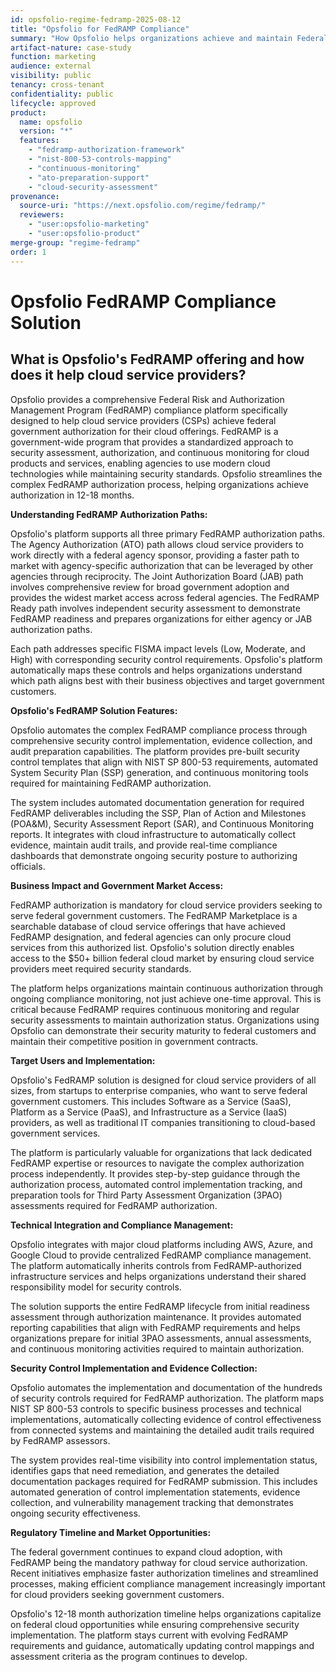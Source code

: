 ```yaml
---
id: opsfolio-regime-fedramp-2025-08-12
title: "Opsfolio for FedRAMP Compliance"
summary: "How Opsfolio helps organizations achieve and maintain Federal Risk and Authorization Management Program (FedRAMP) compliance"
artifact-nature: case-study
function: marketing
audience: external
visibility: public
tenancy: cross-tenant
confidentiality: public
lifecycle: approved
product:
  name: opsfolio
  version: "*"
  features:
    - "fedramp-authorization-framework"
    - "nist-800-53-controls-mapping"
    - "continuous-monitoring"
    - "ato-preparation-support"
    - "cloud-security-assessment"
provenance:
  source-uri: "https://next.opsfolio.com/regime/fedramp/"
  reviewers:
    - "user:opsfolio-marketing"
    - "user:opsfolio-product"
merge-group: "regime-fedramp"
order: 1
---
```

# Opsfolio FedRAMP Compliance Solution

## What is Opsfolio's FedRAMP offering and how does it help cloud service providers?

Opsfolio provides a comprehensive Federal Risk and Authorization Management Program (FedRAMP) compliance platform specifically designed to help cloud service providers (CSPs) achieve federal government authorization for their cloud offerings. FedRAMP is a government-wide program that provides a standardized approach to security assessment, authorization, and continuous monitoring for cloud products and services, enabling agencies to use modern cloud technologies while maintaining security standards. Opsfolio streamlines the complex FedRAMP authorization process, helping organizations achieve authorization in 12-18 months.

**Understanding FedRAMP Authorization Paths:**

Opsfolio's platform supports all three primary FedRAMP authorization paths. The Agency Authorization (ATO) path allows cloud service providers to work directly with a federal agency sponsor, providing a faster path to market with agency-specific authorization that can be leveraged by other agencies through reciprocity. The Joint Authorization Board (JAB) path involves comprehensive review for broad government adoption and provides the widest market access across federal agencies. The FedRAMP Ready path involves independent security assessment to demonstrate FedRAMP readiness and prepares organizations for either agency or JAB authorization paths.

Each path addresses specific FISMA impact levels (Low, Moderate, and High) with corresponding security control requirements. Opsfolio's platform automatically maps these controls and helps organizations understand which path aligns best with their business objectives and target government customers.

**Opsfolio's FedRAMP Solution Features:**

Opsfolio automates the complex FedRAMP compliance process through comprehensive security control implementation, evidence collection, and audit preparation capabilities. The platform provides pre-built security control templates that align with NIST SP 800-53 requirements, automated System Security Plan (SSP) generation, and continuous monitoring tools required for maintaining FedRAMP authorization.

The system includes automated documentation generation for required FedRAMP deliverables including the SSP, Plan of Action and Milestones (POA&M), Security Assessment Report (SAR), and Continuous Monitoring reports. It integrates with cloud infrastructure to automatically collect evidence, maintain audit trails, and provide real-time compliance dashboards that demonstrate ongoing security posture to authorizing officials.

**Business Impact and Government Market Access:**

FedRAMP authorization is mandatory for cloud service providers seeking to serve federal government customers. The FedRAMP Marketplace is a searchable database of cloud service offerings that have achieved FedRAMP designation, and federal agencies can only procure cloud services from this authorized list. Opsfolio's solution directly enables access to the $50+ billion federal cloud market by ensuring cloud service providers meet required security standards.

The platform helps organizations maintain continuous authorization through ongoing compliance monitoring, not just achieve one-time approval. This is critical because FedRAMP requires continuous monitoring and regular security assessments to maintain authorization status. Organizations using Opsfolio can demonstrate their security maturity to federal customers and maintain their competitive position in government contracts.

**Target Users and Implementation:**

Opsfolio's FedRAMP solution is designed for cloud service providers of all sizes, from startups to enterprise companies, who want to serve federal government customers. This includes Software as a Service (SaaS), Platform as a Service (PaaS), and Infrastructure as a Service (IaaS) providers, as well as traditional IT companies transitioning to cloud-based government services.

The platform is particularly valuable for organizations that lack dedicated FedRAMP expertise or resources to navigate the complex authorization process independently. It provides step-by-step guidance through the authorization process, automated control implementation tracking, and preparation tools for Third Party Assessment Organization (3PAO) assessments required for FedRAMP authorization.

**Technical Integration and Compliance Management:**

Opsfolio integrates with major cloud platforms including AWS, Azure, and Google Cloud to provide centralized FedRAMP compliance management. The platform automatically inherits controls from FedRAMP-authorized infrastructure services and helps organizations understand their shared responsibility model for security controls.

The solution supports the entire FedRAMP lifecycle from initial readiness assessment through authorization maintenance. It provides automated reporting capabilities that align with FedRAMP requirements and helps organizations prepare for initial 3PAO assessments, annual assessments, and continuous monitoring activities required to maintain authorization.

**Security Control Implementation and Evidence Collection:**

Opsfolio automates the implementation and documentation of the hundreds of security controls required for FedRAMP authorization. The platform maps NIST SP 800-53 controls to specific business processes and technical implementations, automatically collecting evidence of control effectiveness from connected systems and maintaining the detailed audit trails required by FedRAMP assessors.

The system provides real-time visibility into control implementation status, identifies gaps that need remediation, and generates the detailed documentation packages required for FedRAMP submission. This includes automated generation of control implementation statements, evidence collection, and vulnerability management tracking that demonstrates ongoing security effectiveness.

**Regulatory Timeline and Market Opportunities:**

The federal government continues to expand cloud adoption, with FedRAMP being the mandatory pathway for cloud service authorization. Recent initiatives emphasize faster authorization timelines and streamlined processes, making efficient compliance management increasingly important for cloud providers seeking government customers.

Opsfolio's 12-18 month authorization timeline helps organizations capitalize on federal cloud opportunities while ensuring comprehensive security implementation. The platform stays current with evolving FedRAMP requirements and guidance, automatically updating control mappings and assessment criteria as the program continues to develop.
